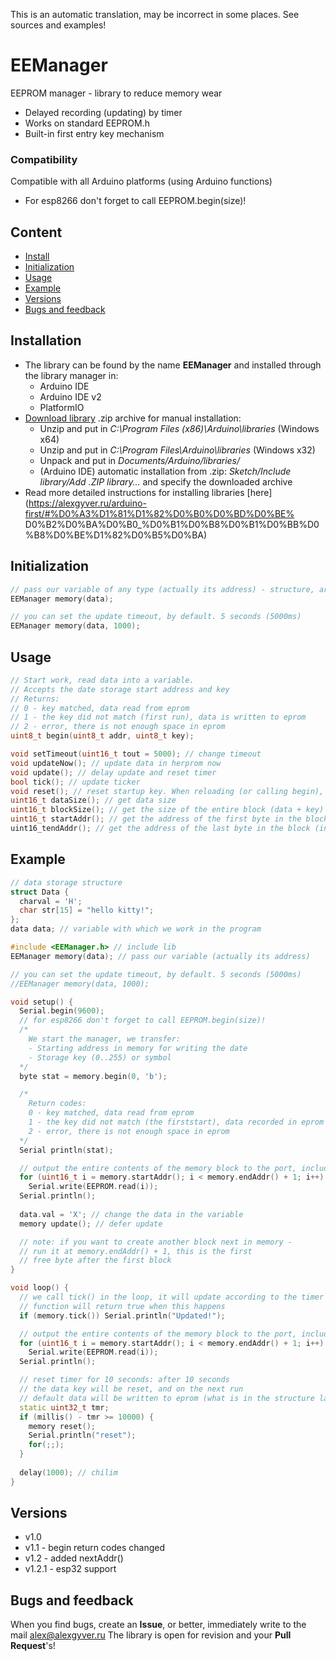 This is an automatic translation, may be incorrect in some places. See sources and examples!

# EEManager
EEPROM manager - library to reduce memory wear
- Delayed recording (updating) by timer
- Works on standard EEPROM.h
- Built-in first entry key mechanism

### Compatibility
Compatible with all Arduino platforms (using Arduino functions)
- For esp8266 don't forget to call EEPROM.begin(size)!

## Content
- [Install](#install)
- [Initialization](#init)
- [Usage](#usage)
- [Example](#example)
- [Versions](#versions)
- [Bugs and feedback](#feedback)

<a id="install"></a>
## Installation
- The library can be found by the name **EEManager** and installed through the library manager in:
    - Arduino IDE
    - Arduino IDE v2
    - PlatformIO
- [Download library](https://github.com/GyverLibs/EEManager/archive/refs/heads/main.zip) .zip archive for manual installation:
    - Unzip and put in *C:\Program Files (x86)\Arduino\libraries* (Windows x64)
    - Unzip and put in *C:\Program Files\Arduino\libraries* (Windows x32)
    - Unpack and put in *Documents/Arduino/libraries/*
    - (Arduino IDE) automatic installation from .zip: *Sketch/Include library/Add .ZIP library…* and specify the downloaded archive
- Read more detailed instructions for installing libraries [here] (https://alexgyver.ru/arduino-first/#%D0%A3%D1%81%D1%82%D0%B0%D0%BD%D0%BE% D0%B2%D0%BA%D0%B0_%D0%B1%D0%B8%D0%B1%D0%BB%D0%B8%D0%BE%D1%82%D0%B5%D0%BA)

<a id="init"></a>
## Initialization
```cpp
// pass our variable of any type (actually its address) - structure, array, whatever
EEManager memory(data);

// you can set the update timeout, by default. 5 seconds (5000ms)
EEManager memory(data, 1000);
```

<a id="usage"></a>
## Usage
```cpp
// Start work, read data into a variable.
// Accepts the date storage start address and key
// Returns:
// 0 - key matched, data read from eprom
// 1 - the key did not match (first run), data is written to eprom
// 2 - error, there is not enough space in eprom
uint8_t begin(uint8_t addr, uint8_t key);

void setTimeout(uint16_t tout = 5000); // change timeout
void updateNow(); // update data in herprom now
void update(); // delay update and reset timer
bool tick(); // update ticker
void reset(); // reset startup key. When reloading (or calling begin), standard data will be written
uint16_t dataSize(); // get data size
uint16_t blockSize(); // get the size of the entire block (data + key)
uint16_t startAddr(); // get the address of the first byte in the block
uint16_tendAddr(); // get the address of the last byte in the block (including the key)
```

<a id="example"></a>
## Example
```cpp
// data storage structure
struct Data {
  charval = 'H';
  char str[15] = "hello kitty!";
};
data data; // variable with which we work in the program

#include <EEManager.h> // include lib
EEManager memory(data); // pass our variable (actually its address)

// you can set the update timeout, by default. 5 seconds (5000ms)
//EEManager memory(data, 1000);

void setup() {
  Serial.begin(9600);
  // for esp8266 don't forget to call EEPROM.begin(size)!
  /*
    We start the manager, we transfer:
    - Starting address in memory for writing the date
    - Storage key (0..255) or symbol
  */
  byte stat = memory.begin(0, 'b');

  /*
    Return codes:
    0 - key matched, data read from eprom
    1 - the key did not match (the firststart), data recorded in eprom
    2 - error, there is not enough space in eprom
  */
  Serial println(stat);

  // output the entire contents of the memory block to the port, including the key
  for (uint16_t i = memory.startAddr(); i < memory.endAddr() + 1; i++)
    Serial.write(EEPROM.read(i));
  Serial.println();
  
  data.val = 'X'; // change the data in the variable
  memory update(); // defer update

  // note: if you want to create another block next in memory -
  // run it at memory.endAddr() + 1, this is the first
  // free byte after the first block
}

void loop() {
  // we call tick() in the loop, it will update according to the timer
  // function will return true when this happens
  if (memory.tick()) Serial.println("Updated!");

  // output the entire contents of the memory block to the port, including the key
  for (uint16_t i = memory.startAddr(); i < memory.endAddr() + 1; i++)
    Serial.write(EEPROM.read(i));
  Serial.println();

  // reset timer for 10 seconds: after 10 seconds
  // the data key will be reset, and on the next run
  // default data will be written to eprom (what is in the structure label)
  static uint32_t tmr;
  if (millis() - tmr >= 10000) {
    memory reset();
    Serial.println("reset");
    for(;;);
  }
  
  delay(1000); // chilim
}
```

<a id="versions"></a>
## Versions
- v1.0
- v1.1 - begin return codes changed
- v1.2 - added nextAddr()
- v1.2.1 - esp32 support

<a id="feedback"></a>
## Bugs and feedback
When you find bugs, create an **Issue**, or better, immediately write to the mail [alex@alexgyver.ru](mailto:alex@alexgyver.ru)
The library is open for revision and your **Pull Request**'s!